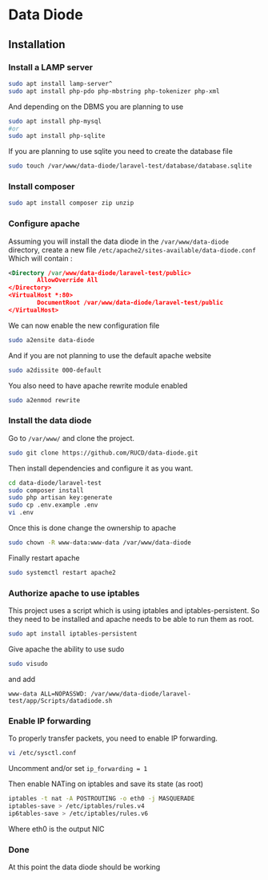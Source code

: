 # Data Diode

## Installation

### Install a LAMP server

```bash
sudo apt install lamp-server^
sudo apt install php-pdo php-mbstring php-tokenizer php-xml
```
And depending on the DBMS you are planning to use 
```bash
sudo apt install php-mysql
#or
sudo apt install php-sqlite
```

If you are planning to use sqlite you need to create the database file
```bash
sudo touch /var/www/data-diode/laravel-test/database/database.sqlite
```

### Install composer

```bash
sudo apt install composer zip unzip
```

### Configure apache

Assuming you will install the data diode in the `/var/www/data-diode` directory, create a new file `/etc/apache2/sites-available/data-diode.conf` Which will contain :
```xml
<Directory /var/www/data-diode/laravel-test/public>
        AllowOverride All
</Directory>
<VirtualHost *:80>
        DocumentRoot /var/www/data-diode/laravel-test/public
</VirtualHost>
```
We can now enable the new configuration file
```bash
sudo a2ensite data-diode
```
And if you are not planning to use the default apache website
```bash
sudo a2dissite 000-default
```
You also need to have apache rewrite module enabled
```bash
sudo a2enmod rewrite
```

### Install the data diode

Go to `/var/www/` and clone the project.
```bash
sudo git clone https://github.com/RUCD/data-diode.git
```
Then install dependencies and configure it as you want.
```bash
cd data-diode/laravel-test
sudo composer install
sudo php artisan key:generate
sudo cp .env.example .env
vi .env
```
Once this is done change the ownership to apache
```bash
sudo chown -R www-data:www-data /var/www/data-diode
```
Finally restart apache
```bash
sudo systemctl restart apache2
```

### Authorize apache to use iptables

This project uses a script which is using iptables and iptables-persistent. So they need to be installed and apache needs to be able to run them as root.

```bash
sudo apt install iptables-persistent
```

Give apache the ability to use sudo
```bash
sudo visudo
```
and add

```
www-data ALL=NOPASSWD: /var/www/data-diode/laravel-test/app/Scripts/datadiode.sh
```

### Enable IP forwarding

To properly transfer packets, you need to enable IP forwarding.
```bash
vi /etc/sysctl.conf
```
Uncomment and/or set `ip_forwarding = 1`

Then enable NATing on iptables and save its state (as root)
```bash
iptables -t nat -A POSTROUTING -o eth0 -j MASQUERADE
iptables-save > /etc/iptables/rules.v4
ip6tables-save > /etc/iptables/rules.v6
```
Where eth0 is the output NIC

### Done

At this point the data diode should be working